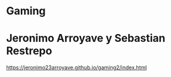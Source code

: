 # Gaming
# Jeronimo Arroyave y Sebastian Restrepo

https://jeronimo23arroyave.github.io/gaming2/index.html
